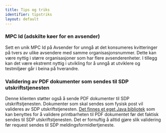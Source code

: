 ```yaml
---
title: Tips og triks
identifier: tipstriks
layout: default
---
```


### MPC Id (adskilte køer for en avsender)

Sett en unik MPC Id på Avsender for unngå at det konsumeres kvitteringer på tvers av ulike avsendere med samme organisasjonsnummer.
Dette kan være nyttig i større organisasjoner som har flere avsenderenheter. I tillegg kan det være ekstremt nyttig i utvikling for å unngå at utviklere og testmiljøer går i beina på hverandre.

### Validering av PDF dokumenter som sendes til SDP utskriftstjenesten

Denne klienten støtter også å sende PDF dokumenter til SDP utskriftstjenesten. Dokumenter som skal sendes som fysisk post vil valideres av SDP utskriftstjenesten. [Det finnes et eget Java bibliotek](https://github.com/digipost/printability-validator) som kan benyttes for å validere printbarheten til PDF dokumentet før det faktisk sendes til SDP utskriftstjenesten. Det er fornuftig å alltid gjøre slik validering før request sendes til SDP meldingsformidlertjeneste.
